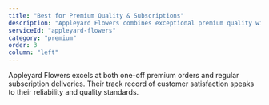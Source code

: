 ```yaml
---
title: "Best for Premium Quality & Subscriptions"
description: "Appleyard Flowers combines exceptional premium quality with convenient subscription services. London customers enjoy same-day delivery, while their 11,846+ reviews and 4.6/5 rating prove consistent excellence."
serviceId: "appleyard-flowers"
category: "premium"
order: 3
column: "left"
---
```


Appleyard Flowers excels at both one-off premium orders and regular subscription deliveries. Their track record of customer satisfaction speaks to their reliability and quality standards.
